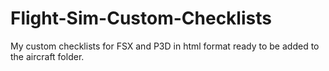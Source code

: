 # Flight-Sim-Custom-Checklists
My custom checklists for FSX and P3D in html format ready to be added to the aircraft folder.
